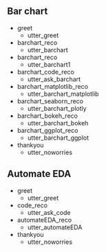 ## Bar chart 
* greet
    - utter_greet
* barchart_reco
    - utter_barchart
* barchart_reco
    - utter_barchart1
* barchart_code_reco
    - utter_ask_barchart
* barchart_matplotlib_reco
    - utter_barchart_matplotlib
* barchart_seaborn_reco
    - utter_barchart_plotly
* barchart_bokeh_reco
    - utter_barchart_bokeh
* barchart_ggplot_reco
    - utter_barchart_ggplot
* thankyou
    - utter_noworries

## Automate EDA
* greet
  - utter_greet
* code_reco
    - utter_ask_code
* automateEDA_reco
  - utter_automateEDA
* thankyou
  - utter_noworries
